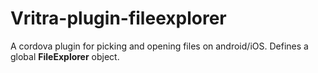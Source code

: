 # Vritra-plugin-fileexplorer

A cordova plugin for picking and opening files on android/iOS.
Defines a global **FileExplorer** object.